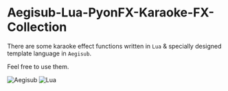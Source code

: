# Aegisub-Lua-PyonFX-Karaoke-FX-Collection
There are some karaoke effect functions written in `Lua` & specially designed template language in `Aegisub`.  

Feel free to use them.

![Aegisub](image/aegisub-logo.png) ![Lua](image/lua.png)
